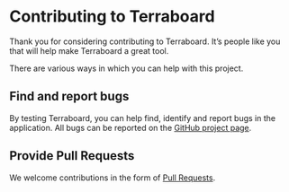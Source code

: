 # Contributing to Terraboard

Thank you for considering contributing to Terraboard. It’s people like you that will help make Terraboard a great tool.

There are various ways in which you can help with this project.


## Find and report bugs

By testing Terraboard, you can help find, identify and report bugs in the application. All bugs can be reported on the [GitHub project
page](https://github.com/linok-org/terraboard/issues).


## Provide Pull Requests

We welcome contributions in the form of [Pull Requests](https://github.com/linok-org/terraboard/pulls).
